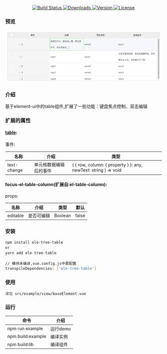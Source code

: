 <p align="center">
  <a href="https://circleci.com/gh/LiuJiangshan/ele-tree-table/tree/element">
    <img src="https://img.shields.io/circleci/project/github/LiuJiangshan/ele-tree-table/element.svg" alt="Build Status">
  </a>
  <a href="https://npmcharts.com/compare/ele-tree-table?minimal=true">
    <img src="https://img.shields.io/npm/dm/ele-tree-table.svg" alt="Downloads">
  </a>
  <a href="https://www.npmjs.com/package/ele-tree-table">
    <img src="https://img.shields.io/npm/v/ele-tree-table.svg" alt="Version">
  </a>
  <a href="https://www.npmjs.com/package/ele-tree-table">
    <img src="https://img.shields.io/npm/l/ele-tree-table.svg" alt="License">
  </a>
  <br>
</p>

### 预览
![avatar](preview1.png)

### 介绍
基于element-ui中的table组件,扩展了一些功能：键盘焦点控制、双击编辑

### 扩展的属性
#### <a href="https://element.eleme.io/#/zh-CN/component/table">table</a>:

事件:

| 名称        | 介绍                   | 类型                                                         |
| ----------- | ---------------------- | ------------------------------------------------------------ |
| text-change | 单元格数据编辑后的事件 | ( { row, column: { property } }: any, newText: string ) => void |

#### focus-el-table-column(扩展自:el-table-column):

props:

| 名称     | 介绍       | 类型    | 默认  |
| -------- | ---------- | ------- | ----- |
| editable | 是否可编辑 | Boolean | false |



### 安装

```bash
npm install ele-tree-table
or
yarn add ele-tree-table

// 模块未编译,vue.config.js中需配置
transpileDependencies: ['ele-tree-table']
```

### 使用
```bash
详见 src/example/view/baseElement.vue
```
### 运行

| 命令              | 介绍     |
| ----------------- | -------- |
| npm run example   | 运行demo |
| npm build:example | 编译实例 |
| npm build:lib | 编译组件 |
